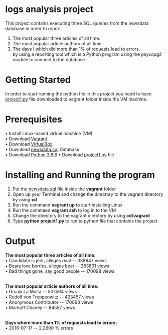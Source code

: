 

# logs analysis project

This project contains executing three SQL queries from the newsdata database in order to report 
1. The most popular three articles of all time.
2. The most popular article authors of all time.
3. The days I which did more than 1% of requests lead to errors.
<br/> by using a reporting tool which is a Python program using the psycopg2 module to connect to the database.
 
# Getting Started
In order to start running the python file in this project you need to have [project1.py](https://github.com/wejdanbab10/Logs-Analysis-Project-/blob/master/project1.py) file downloaded to vagrant folder inside the VM machine.

# Prerequisites
•	Install Linux-based virtual machine (VM)<br/>
•	Download [Vagrant](https://www.vagrantup.com)<br/>
•	Download [VirtualBox](https://www.virtualbox.org/wiki/Download_Old_Builds_5_1)<br/>
•	Download [newsdata.sql](https://classroom.udacity.com/nanodegrees/nd004-connect/parts/4237300b-ed78-4462-a353-a0bd14af33bc/modules/b632715b-7aae-4670-9137-bcd880561475/lessons/bc938915-0f7e-4550-a48f-82241ab649e3/concepts/a9cf98c8-0325-4c68-b972-58d5957f1a91) Database <br/>
•	Download [Python 3.6.6](https://www.python.org/downloads/release/python-366/)
•	Download [project1.py](https://github.com/wejdanbab10/Logs-Analysis-Project-/blob/master/project1.py) file


# Installing and Running the program
 1. Put the [newsdata.sql](https://classroom.udacity.com/nanodegrees/nd004-connect/parts/4237300b-ed78-4462-a353-a0bd14af33bc/modules/b632715b-7aae-4670-9137-bcd880561475/lessons/bc938915-0f7e-4550-a48f-82241ab649e3/concepts/a9cf98c8-0325-4c68-b972-58d5957f1a91) file inside the <b>vagrant</b> folder
 2. Open up your Terminal and change the directory to the vagrant directory by using <b>cd</b>
 3. Run the command <b>vagrant up</b> to start installing Linux
 4. Run the commaed <b>vagrant ssh</b> to log in to the VM
 5. Change the directory to the vagrant directory by using <b>cd/vagrant</b>
 6. Type <b>python project1.py </b> to run to python file that contains the project
 
 # Output
 <b>The most popular three articles of all time:<br/></b> 
   • Candidate is jerk, alleges rival -- 338647 views<br/>
   • Bears love berries, alleges bear -- 253801 views<br/>
   • Bad things gone, say good people -- 170098 views<br/><br/>

<b>The most popular article authors of all time:<br/></b>
   • Ursula La Multa -- 507594 views<br/>
   • Rudolf von Treppenwitz -- 423457 views<br/>
   • Anonymous Contributor -- 170098 views<br/>
   • Markoff Chaney -- 84557 views<br/><br/>

<b>Days where more than 1% of requests lead to errors:<br/></b>
   • 2016-07-17 -- 2.2600 % errors<br/>
